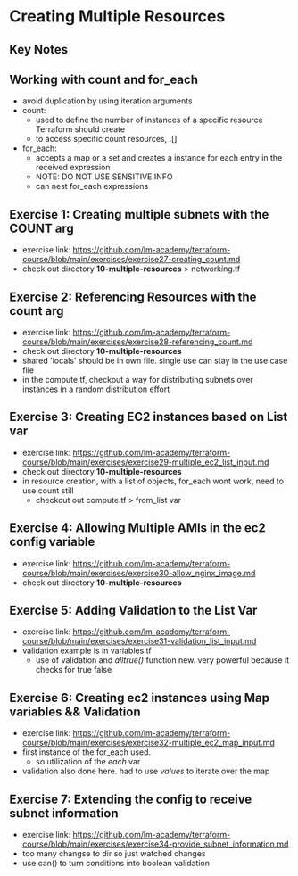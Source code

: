 # Creating Multiple Resources

## Key Notes

## Working with count and for_each
- avoid duplication by using iteration arguments
- count:
    * used to define the number of instances of a specific resource Terraform should create
    * to access specific count resources, <TYPE>.<LABEL>[<INDEX>]
- for_each:
    * accepts a map or a set and creates a instance for each entry in the received expression
    * NOTE: DO NOT USE SENSITIVE INFO
    * can nest for_each expressions

## Exercise 1: Creating multiple subnets with the COUNT arg
- exercise link: https://github.com/lm-academy/terraform-course/blob/main/exercises/exercise27-creating_count.md
- check out directory **10-multiple-resources** > networking.tf

## Exercise 2: Referencing Resources with the count arg
- exercise link: https://github.com/lm-academy/terraform-course/blob/main/exercises/exercise28-referencing_count.md
- check out directory **10-multiple-resources**
- shared 'locals' should be in own file. single use can stay in the use case file
- in the compute.tf, checkout a way for distributing subnets over instances in a random distribution effort

## Exercise 3: Creating EC2 instances based on List var
- exercise link: https://github.com/lm-academy/terraform-course/blob/main/exercises/exercise29-multiple_ec2_list_input.md
- check out directory **10-multiple-resources**
- in resource creation, with a list of objects, for_each wont work, need to use count still
    * checkout out compute.tf > from_list var

## Exercise 4: Allowing Multiple AMIs in the ec2 config variable
- exercise link: https://github.com/lm-academy/terraform-course/blob/main/exercises/exercise30-allow_nginx_image.md
- check out directory **10-multiple-resources**

## Exercise 5: Adding Validation to the List Var
- exercise link: https://github.com/lm-academy/terraform-course/blob/main/exercises/exercise31-validation_list_input.md
- validation example is in variables.tf
    * use of validation and *alltrue()* function new. very powerful because it checks for true false

## Exercise 6: Creating ec2 instances using Map variables && Validation
- exercise link: https://github.com/lm-academy/terraform-course/blob/main/exercises/exercise32-multiple_ec2_map_input.md
- first instance of the for_each used. 
    * so utilization of the _each_ var
- validation also done here. had to use _values_ to iterate over the map

## Exercise 7: Extending the config to receive subnet information
- exercise link: https://github.com/lm-academy/terraform-course/blob/main/exercises/exercise34-provide_subnet_information.md
- too many changse to dir so just watched changes
- use can() to turn conditions into boolean validation